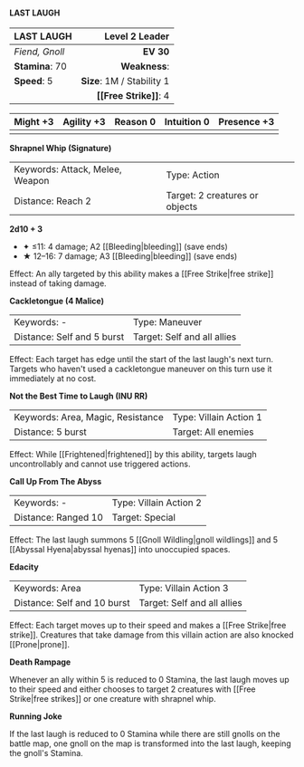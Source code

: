 #### LAST LAUGH

| LAST LAUGH      |         **Level 2 Leader** |
| :-------------- | -------------------------: |
| *Fiend, Gnoll*  |                  **EV 30** |
| **Stamina**: 70 |              **Weakness**: |
| **Speed**: 5    | **Size**: 1M / Stability 1 |
|                 |     **[[Free Strike]]**: 4 |

| **Might** +3 | **Agility** +3 | **Reason** 0 | **Intuition** 0 | **Presence** +3 |
| ------------ | -------------- | ------------ | --------------- | --------------- |
|              |                |              |                 |                 |

**Shrapnel Whip (Signature)**

|                                 |                                |
| :------------------------------ | :----------------------------- |
| Keywords: Attack, Melee, Weapon | Type: Action                   |
| Distance: Reach 2               | Target: 2 creatures or objects |

**2d10 + 3**

- ✦ ≤11: 4 damage; A2 [[Bleeding|bleeding]] (save ends)
- ★ 12–16: 7 damage; A3 [[Bleeding|bleeding]] (save ends)

Effect: An ally targeted by this ability makes a [[Free Strike|free strike]] instead of taking damage.

**Cackletongue (4 Malice)**

|                            |                             |
| :------------------------- | :-------------------------- |
| Keywords: -                | Type: Maneuver              |
| Distance: Self and 5 burst | Target: Self and all allies |

Effect: Each target has edge until the start of the last laugh's next turn. Targets who haven't used a cackletongue maneuver on this turn use it immediately at no cost.

**Not the Best Time to Laugh (INU RR)**

|                                   |                        |
| :-------------------------------- | :--------------------- |
| Keywords: Area, Magic, Resistance | Type: Villain Action 1 |
| Distance: 5 burst                 | Target: All enemies    |

Effect: While [[Frightened|frightened]] by this ability, targets laugh uncontrollably and cannot use triggered actions.

**Call Up From The Abyss**

|                     |                        |
| :------------------ | :--------------------- |
| Keywords: -         | Type: Villain Action 2 |
| Distance: Ranged 10 | Target: Special        |

Effect: The last laugh summons 5 [[Gnoll Wildling|gnoll wildlings]] and 5 [[Abyssal Hyena|abyssal hyenas]] into unoccupied spaces.

**Edacity**

|                             |                             |
| :-------------------------- | :-------------------------- |
| Keywords: Area              | Type: Villain Action 3      |
| Distance: Self and 10 burst | Target: Self and all allies |

Effect: Each target moves up to their speed and makes a [[Free Strike|free strike]]. Creatures that take damage from this villain action are also knocked [[Prone|prone]].

**Death Rampage**

Whenever an ally within 5 is reduced to 0 Stamina, the last laugh moves up to their speed and either chooses to target 2 creatures with [[Free Strike|free strikes]] or one creature with shrapnel whip.

**Running Joke**

If the last laugh is reduced to 0 Stamina while there are still gnolls on the battle map, one gnoll on the map is transformed into the last laugh, keeping the gnoll's Stamina.
